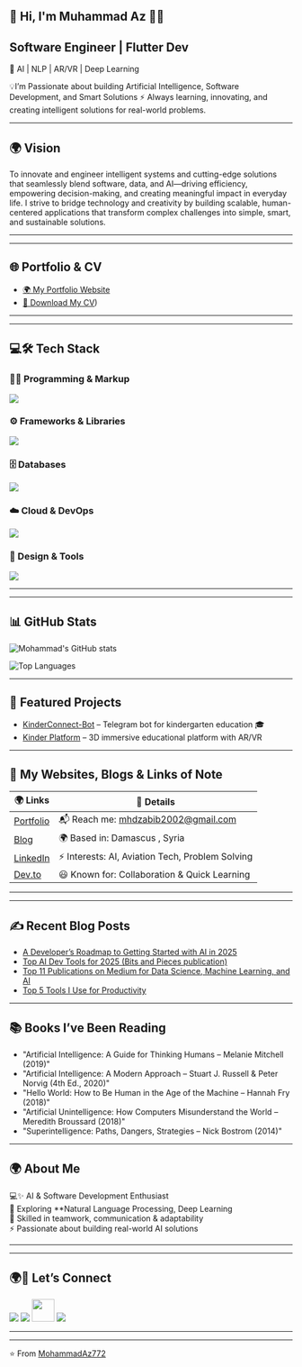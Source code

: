 
##  👋 Hi, I'm Muhammad Az 🧠🤖
## Software Engineer | Flutter Dev 
🚀 AI | NLP | AR/VR | Deep Learning  

💡I’m Passionate about building Artificial Intelligence, Software Development, and Smart Solutions
⚡ Always learning, innovating, and creating intelligent solutions for real-world problems.
  
---

## 🌍 Vision 
To innovate and engineer intelligent systems and cutting-edge solutions that seamlessly blend software, data, and AI—driving efficiency, empowering decision-making, and creating meaningful impact in everyday life. I strive to bridge technology and creativity by building scalable, human-centered applications that transform complex challenges into simple, smart, and sustainable solutions.

---
---

## 🌐 Portfolio & CV  
- [🌍 My Portfolio Website](www.behance.net/Muhammad-Abi-Alzabib)  
- [📄 Download My CV](https://drive.google.com/file/d/1ZIt2De5TPBncAS6Xh635H3dBpAsM5dXc/view?usp=drive_link))  

---
---

##  💻🛠️ Tech Stack

### 👨‍💻 Programming & Markup  
<p align="left">  
<a href="#"><img src="https://skillicons.dev/icons?i=python,java,cpp,js,ts,html,css,php,ruby,go,swift,kotlin,rust,scala,perl,lua&perline=8" /></a>  
</p>  

### ⚙️ Frameworks & Libraries  
<p align="left">  
<a href="#"><img src="https://skillicons.dev/icons?i=react,vue,angular,nodejs,express,nextjs,nestjs,django,flask,fastapi,spring,tensorflow,pytorch,sklearn,keras,bootstrap,tailwind&perline=8" /></a>  
</p>  

### 🗄️ Databases  
<p align="left">  
<a href="#"><img src="https://skillicons.dev/icons?i=mysql,postgres,mongodb,sqlite,redis,firebase,oracle&perline=8" /></a>  
</p>  

### ☁️ Cloud & DevOps  
<p align="left">  
<a href="#"><img src="https://skillicons.dev/icons?i=aws,gcp,azure,docker,kubernetes,jenkins,git,github,gitlab,bitbucket,linux,bash,powershell&perline=8" /></a>  
</p>  

### 🎨 Design & Tools  
<p align="left">  
<a href="#"><img src="https://skillicons.dev/icons?i=figma,xd,ps,ai,blender,unity,unreal,vscode,idea,androidstudio,visualstudio&perline=8" /></a>  
</p>  

---

---


## 📊 GitHub Stats
![Mohammad's GitHub stats](https://github-readme-stats.vercel.app/api?username=MohammadAz772&show_icons=true&theme=radical)

![Top Languages](https://github-readme-stats.vercel.app/api/top-langs/?username=MohammadAz772&layout=compact&theme=radical)
 
---

## 🌟 Featured Projects
- [KinderConnect-Bot](https://github.com/MohammadAz772/KinderConnect-Bot) – Telegram bot for kindergarten education 🎓  
- [Kinder Platform](https://github.com/MohammadAz772/kinder) – 3D immersive educational platform with AR/VR  

---

## 🔗 My Websites, Blogs & Links of Note  

| 🌍 Links | 📌 Details |
|----------|------------|
| [Portfolio](www.behance.net/Muhammad-Abi-Alzabib) | 📬 Reach me: mhdzabib2002@gmail.com |
| [Blog](https://your-blog-link.com) | 🌍 Based in: Damascus , Syria |
| [LinkedIn](https://linkedin.com/in/muhammed-abi-alzabib772) | ⚡ Interests: AI, Aviation Tech, Problem Solving |
| [Dev.to](https://dev.to/phoenix_772b) | 😃 Known for: Collaboration & Quick Learning |

---

---

## ✍️ Recent Blog Posts  
<!-- Replace with dynamic blog fetcher later if you blog on Medium/Dev.to -->
- [A Developer’s Roadmap to Getting Started with AI in 2025](#)  
- [Top AI Dev Tools for 2025 (Bits and Pieces publication)](#)
- [Top 11 Publications on Medium for Data Science, Machine Learning, and AI](#)
- [Top 5 Tools I Use for Productivity](#)


---

## 📚 Books I’ve Been Reading  
- "Artificial Intelligence: A Guide for Thinking Humans – Melanie Mitchell (2019)"
- "Artificial Intelligence: A Modern Approach – Stuart J. Russell & Peter Norvig (4th Ed., 2020)"  
- "Hello World: How to Be Human in the Age of the Machine – Hannah Fry (2018)"  
- "Artificial Unintelligence: How Computers Misunderstand the World – Meredith Broussard (2018)"  
- "Superintelligence: Paths, Dangers, Strategies – Nick Bostrom (2014)"  

---

## 🌍 About Me  

💻✨ AI & Software Development Enthusiast  
🤖 Exploring **Natural Language Processing, Deep Learning  
🤝 Skilled in teamwork, communication & adaptability  
⚡ Passionate about building real-world AI solutions 

---


---
## 🌍🤝 Let’s Connect   
<p align="left">  
<a href="https://www.linkedin.com/in/muhammed-abi-alzabib772"><img src="https://skillicons.dev/icons?i=linkedin" /></a>  
<a href="https://medium.com/@mhdzabib2002"><img src="https://skillicons.dev/icons?i=medium" /></a>  
<a href="https://github.com/MohammadAz772"><img src="https://skillicons.dev/icons?i=github" height="40"/></a>
<a href="mailto:mhdzabib2002@gmail.com"><img src="https://skillicons.dev/icons?i=gmail" /></a>  
</p>  

---
---
⭐️ From [MohammadAz772](https://github.com/MohammadAz772)
